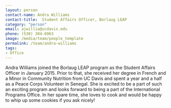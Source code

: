 ```yaml
---
layout: person
contact-name: Andra Williams
contact-title:  Student Affairs Officer, Borlaug LEAP
category: "person"
email: ajwillia@ucdavis.edu
phone: (530) 304-6963
image: /media/team/people_template
permalink: /team/andra-williams
tags:
- Office
---
```


Andra Williams joined the Borlaug LEAP program as the Student Affairs Officer in January 2015.  Prior to that, she received her degree in French and a Minor in Community Nutrition from UC Davis and spent a year and a half as a Peace Corps Volunteer in Senegal.  She is excited to be a part of such an exciting program and looks forward to being a part of the International Programs Office.  In her spare time, she loves to cook and would be happy to whip up some cookies if you ask nicely!
